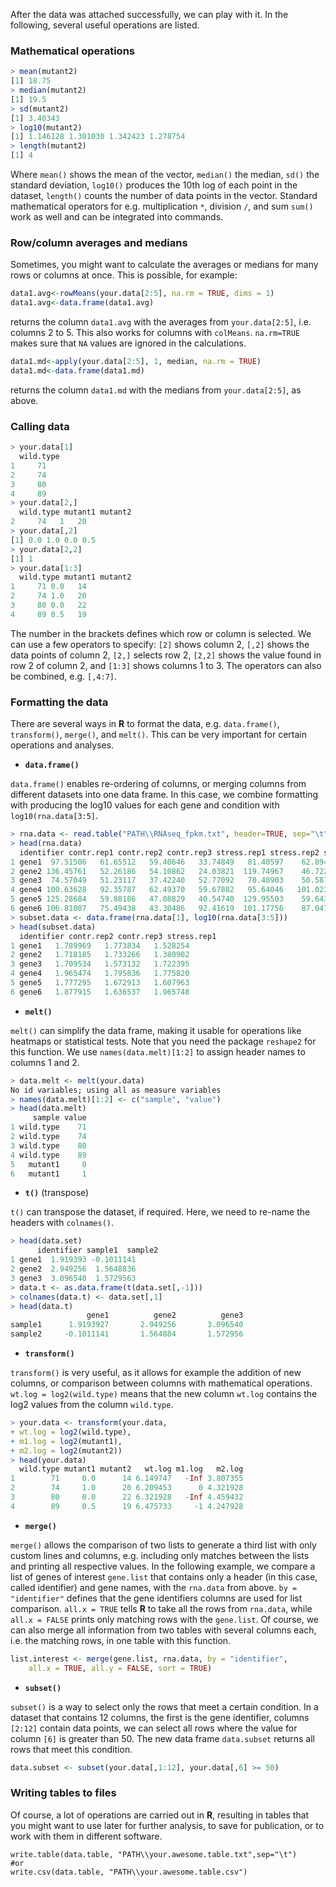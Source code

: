 After the data was attached successfully, we can play with it. In the following, several useful operations are listed. 

### Mathematical operations

```R
> mean(mutant2)
[1] 18.75
> median(mutant2)
[1] 19.5
> sd(mutant2)
[1] 3.40343
> log10(mutant2)
[1] 1.146128 1.301030 1.342423 1.278754
> length(mutant2)
[1] 4
```
Where `mean()` shows the mean of the vector, `median()` the median, `sd()` the standard deviation, `log10()` produces the 10th log of each point in the dataset, `length()` counts the number of data points in the vector. Standard mathematical operators for e.g. multiplication `*`, division `/`, and sum `sum()` work as well and can be integrated into commands. 


### Row/column averages and medians

Sometimes, you might want to calculate the averages or medians for many rows or columns at once. This is possible, for example:
```R
data1.avg<-rowMeans(your.data[2:5], na.rm = TRUE, dims = 1)
data1.avg<-data.frame(data1.avg)
```
returns the column `data1.avg` with the averages from `your.data[2:5]`, i.e. columns 2 to 5. This also works for columns with `colMeans`. `na.rm=TRUE` makes sure that `NA` values are ignored in the calculations.
```R
data1.md<-apply(your.data[2:5], 1, median, na.rm = TRUE)
data1.md<-data.frame(data1.md)
```
returns the column `data1.md` with the medians from `your.data[2:5]`, as above.


### Calling data

```R
> your.data[1]
  wild.type
1     71
2     74
3     80
4     89
> your.data[2,]
  wild.type mutant1 mutant2
2     74   1   20
> your.data[,2]
[1] 0.0 1.0 0.0 0.5
> your.data[2,2]
[1] 1
> your.data[1:3]
  wild.type mutant1 mutant2
1     71 0.0   14
2     74 1.0   20
3     80 0.0   22
4     89 0.5   19
```
The number in the brackets defines which row or column is selected. We can use a few operators to specify: `[2]` shows column 2, `[,2]` shows the data points of column 2, `[2,]` selects row 2, `[2,2]` shows the value found in row 2 of column 2, and `[1:3]` shows columns 1 to 3. The operators can also be combined, e.g. `[,4:7]`.


### Formatting the data

There are several ways in **R** to format the data, e.g. `data.frame()`, `transform()`, `merge()`, and `melt()`. This can be very important for certain operations and analyses. 


   - **`data.frame()`**

`data.frame()` enables re-ordering of columns, or merging columns from different datasets into one data frame. In this case, we combine formatting with producing the log10 values for each gene and condition with `log10(rna.data[3:5]`. 
```R
> rna.data <- read.table("PATH\\RNAseq_fpkm.txt", header=TRUE, sep="\t")
> head(rna.data)
  identifier contr.rep1 contr.rep2 contr.rep3 stress.rep1 stress.rep2 stress.rep3
1 gene1  97.51506   61.65512   59.40646   33.74849   81.40597    62.89473
2 gene2 136.45761   52.26186   54.10862   24.03821  119.74967    46.72238
3 gene3  74.57049   51.23117   37.42240   52.77092   70.48903    50.58769
4 gene4 100.63628   92.35787   62.49370   59.67882   95.64046   101.02357
5 gene5 125.28684   59.88186   47.08829   40.54740  129.95503    59.64367
6 gene6 106.81007   75.49438   43.30486   92.41619  101.17756    87.04732
> subset.data <- data.frame(rna.data[1], log10(rna.data[3:5]))
> head(subset.data)
  identifier contr.rep2 contr.rep3 stress.rep1
1 gene1   1.789969   1.773834   1.528254
2 gene2   1.718185   1.733266   1.380902
3 gene3   1.709534   1.573132   1.722395
4 gene4   1.965474   1.795836   1.775820
5 gene5   1.777295   1.672913   1.607963
6 gene6   1.877915   1.636537   1.965748
```


   - **`melt()`**

`melt()` can simplify the data frame, making it usable for operations like heatmaps or statistical tests. Note that you need the package `reshape2` for this function. We use `names(data.melt)[1:2]` to assign header names to columns 1 and 2. 
```R
> data.melt <- melt(your.data)
No id variables; using all as measure variables
> names(data.melt)[1:2] <- c("sample", "value")
> head(data.melt)
     sample value
1 wild.type    71
2 wild.type    74
3 wild.type    80
4 wild.type    89
5   mutant1     0
6   mutant1     1
```

   - **`t()`** (transpose)

`t()` can transpose the dataset, if required. Here, we need to re-name the headers with `colnames()`.
```R
> head(data.set)
      identifier sample1  sample2
1 gene1  1.919393 -0.1011141
2 gene2  2.949256  1.5648836
3 gene3  3.096540  1.5729563
> data.t <- as.data.frame(t(data.set[,-1]))
> colnames(data.t) <- data.set[,1]
> head(data.t)
                 gene1          gene2          gene3
sample1      1.9193927       2.949256       3.096540
sample2     -0.1011141       1.564884       1.572956
```

   - **`transform()`**

`transform()` is very useful, as it allows for example the addition of new columns, or comparison between columns with mathematical operations. `wt.log = log2(wild.type)` means that the new column `wt.log` contains the log2 values from the column `wild.type`. 
```R
> your.data <- transform(your.data, 
+ wt.log = log2(wild.type),
+ m1.log = log2(mutant1),
+ m2.log = log2(mutant2))
> head(your.data)
  wild.type mutant1 mutant2   wt.log m1.log   m2.log
1        71     0.0      14 6.149747   -Inf 3.807355
2        74     1.0      20 6.209453      0 4.321928
3        80     0.0      22 6.321928   -Inf 4.459432
4        89     0.5      19 6.475733     -1 4.247928
```

   - **`merge()`**

`merge()` allows the comparison of two lists to generate a third list with only custom lines and columns, e.g. including only matches between the lists and printing all respective values. In the following example, we compare a list of genes of interest `gene.list` that contains only a header (in this case, called identifier) and gene names, with the `rna.data` from above. `by = "identifier"` defines that the gene identifiers columns are used for list comparison. `all.x = TRUE` tells **R** to take all the rows from `rna.data`, while `all.x = FALSE` prints only matching rows with the `gene.list`. Of course, we can also merge all information from two tables with several columns each, i.e. the matching rows, in one table with this function. 
```R
list.interest <- merge(gene.list, rna.data, by = "identifier", 
	all.x = TRUE, all.y = FALSE, sort = TRUE)
``` 

   - **`subset()`**

`subset()` is a way to select only the rows that meet a certain condition. In a dataset that contains 12 columns, the first is the gene identifier, columns `[2:12]` contain data points, we can select all rows where the value for column `[6]` is greater than 50. The new data frame `data.subset` returns all rows that meet this condition.
```R
data.subset <- subset(your.data[,1:12], your.data[,6] >= 50)
```


### Writing tables to files

Of course, a lot of operations are carried out in **R**, resulting in tables that you might want to use later for further analysis, to save for publication, or to work with them in different software. 
```
write.table(data.table, "PATH\\your.awesome.table.txt",sep="\t")
#or
write.csv(data.table, "PATH\\your.awesome.table.csv")
```
